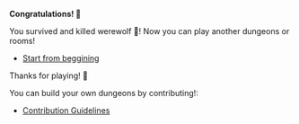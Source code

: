 **Congratulations! 🥳**

You survived and killed werewolf 🐺! Now you can play another dungeons or rooms! 

- [Start from beggining](../begin-journey.md)

Thanks for playing! 🥳

 You can build your own dungeons by contributing!:

- [Contribution Guidelines](../../../../README.md#contribution-guidelines)